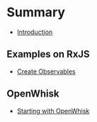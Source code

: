 # Summary

* [Introduction](README.md)

## Examples on RxJS

* [Create Observables](examples-on-rxjs/create-observables.md)

## OpenWhisk

* [Starting with OpenWhisk](openwhisk/starting-with-openwhisk.md)


